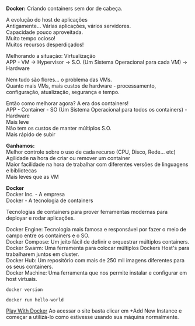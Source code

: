 **Docker:** Criando containers sem dor de cabeça.

A evolução do host de aplicações <br>
Antigamente... Várias aplicações, vários servidores. <br>
Capacidade pouco aproveitada. <br>
Muito tempo ocioso! <br>
Muitos recursos desperdiçados!

Melhorando a situação: Virtualização <br>
APP - VM -> Hypervisor -> S.O. (Um Sistema Operacional para cada VM) -> Hardware

Nem tudo são flores... o problema das VMs. <br>
Quanto mais VMs, mais custos de hardware - processamento, configuração, atualização, segurança e tempo.

Então como melhorar agora? A era dos containers! <br>
APP - Container - SO (Um Sistema Operacional para todos os containers) - Hardware <br>
Mais leve <br>
Não tem os custos de manter múltiplos S.O. <br>
Mais rápido de subir

**Ganhamos:** <br>
Melhor controle sobre o uso de cada recurso (CPU, Disco, Rede... etc) <br>
Agilidade na hora de criar ou remover um container <br>
Maior facilidade na hora de trabalhar com diferentes versões de linguagens e bibliotecas <br>
Mais leves que as VM

**Docker** <br>
Docker Inc. - A empresa <br>
Docker - A tecnologia de containers

Tecnologias de containers para prover ferramentas modernas para deployar e rodar aplicações.

Docker Engine: Tecnologia mais famosa e responsável por fazer o meio de campo entre os containers e o SO. <br>
Docker Compose: Um jeito fácil de definir e orquestrar múltiplos containers. <br>
Docker Swarm: Uma ferramenta para colocar múltiplos Dockers Host's para trabalharem juntos em cluster. <br>
Docker Hub: Um repositório com mais de 250 mil imagens diferentes para os seus containers. <br>
Docker Machine: Uma ferramenta que nos permite instalar e configurar em host virtuais.

```
docker version
```

```
docker run hello-world
```

[Play With Docker](https://labs.play-with-docker.com/)
Ao acessar o site basta clicar em +Add New Instance e começar a utilizá-lo como estivesse usando sua máquina normalmente.
